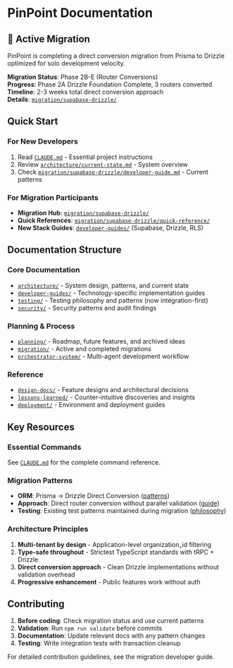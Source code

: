 # PinPoint Documentation

## 🚨 Active Migration

PinPoint is completing a direct conversion migration from Prisma to Drizzle optimized for solo development velocity.

**Migration Status**: Phase 2B-E (Router Conversions)  
**Progress**: Phase 2A Drizzle Foundation Complete, 3 routers converted  
**Timeline**: 2-3 weeks total direct conversion approach  
**Details**: [`migration/supabase-drizzle/`](./migration/supabase-drizzle/)

## Quick Start

### For New Developers

1. Read [`CLAUDE.md`](../CLAUDE.md) - Essential project instructions
2. Review [`architecture/current-state.md`](./architecture/current-state.md) - System overview
3. Check [`migration/supabase-drizzle/developer-guide.md`](./migration/supabase-drizzle/developer-guide.md) - Current patterns

### For Migration Participants

- **Migration Hub**: [`migration/supabase-drizzle/`](./migration/supabase-drizzle/)
- **Quick References**: [`migration/supabase-drizzle/quick-reference/`](./migration/supabase-drizzle/quick-reference/)
- **New Stack Guides**: [`developer-guides/`](./developer-guides/) (Supabase, Drizzle, RLS)

## Documentation Structure

### Core Documentation

- [`architecture/`](./architecture/) - System design, patterns, and current state
- [`developer-guides/`](./developer-guides/) - Technology-specific implementation guides
- [`testing/`](./testing/) - Testing philosophy and patterns (now integration-first)
- [`security/`](./security/) - Security patterns and audit findings

### Planning & Process

- [`planning/`](./planning/) - Roadmap, future features, and archived ideas
- [`migration/`](./migration/) - Active and completed migrations
- [`orchestrator-system/`](./orchestrator-system/) - Multi-agent development workflow

### Reference

- [`design-docs/`](./design-docs/) - Feature designs and architectural decisions
- [`lessons-learned/`](./lessons-learned/) - Counter-intuitive discoveries and insights
- [`deployment/`](./deployment/) - Environment and deployment guides

## Key Resources

### Essential Commands

See [`CLAUDE.md`](../CLAUDE.md) for the complete command reference.

### Migration Patterns

- **ORM**: Prisma → Drizzle Direct Conversion ([patterns](./migration/supabase-drizzle/quick-reference/prisma-to-drizzle.md))
- **Approach**: Direct router conversion without parallel validation ([guide](./developer-guides/drizzle/dual-orm-migration.md))
- **Testing**: Existing test patterns maintained during migration ([philosophy](./testing/))

### Architecture Principles

1. **Multi-tenant by design** - Application-level organization_id filtering
2. **Type-safe throughout** - Strictest TypeScript standards with tRPC + Drizzle
3. **Direct conversion approach** - Clean Drizzle implementations without validation overhead
4. **Progressive enhancement** - Public features work without auth

## Contributing

1. **Before coding**: Check migration status and use current patterns
2. **Validation**: Run `npm run validate` before commits
3. **Documentation**: Update relevant docs with any pattern changes
4. **Testing**: Write integration tests with transaction cleanup

For detailed contribution guidelines, see the migration developer guide.
